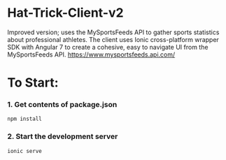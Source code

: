 # Hat-Trick-Client-v2
Improved version; uses the MySportsFeeds API to gather sports statistics about professional athletes. The client uses Ionic cross-platform wrapper SDK with Angular 7 to create a cohesive, easy to navigate UI from the MySportsFeeds API.
https://www.mysportsfeeds.api.com/

# To Start:
### 1. Get contents of package.json
```npm install```
### 2. Start the development server
```ionic serve```
